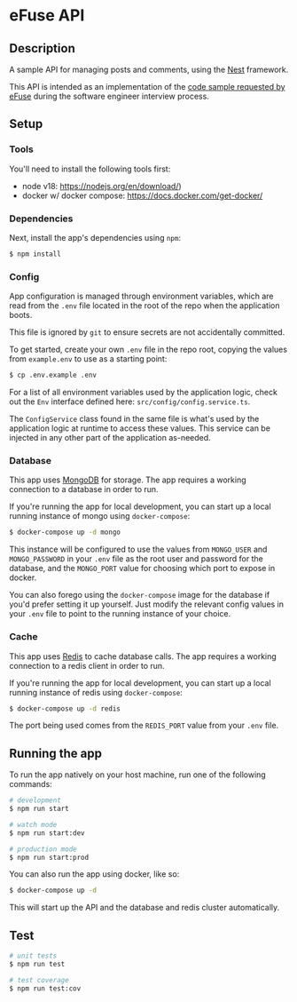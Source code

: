 # eFuse API

## Description

A sample API for managing posts and comments, using the [Nest](https://github.com/nestjs/nest) framework.

This API is intended as an implementation of the [code sample requested by eFuse](https://github.com/eFuse-Inc/work-samples/blob/main/backend.md) during the software engineer interview process.

## Setup

### Tools

You'll need to install the following tools first:

- node v18: https://nodejs.org/en/download/)
- docker w/ docker compose: https://docs.docker.com/get-docker/

### Dependencies

Next, install the app's dependencies using `npm`:

```bash
$ npm install
```

### Config
App configuration is managed through environment variables, which are read from the `.env` file located in the root of the repo when the application boots.

This file is ignored by `git` to ensure secrets are not accidentally committed.

To get started, create your own `.env` file in the repo root, copying the values from `example.env` to use as a starting point:
```bash
$ cp .env.example .env
```

For a list of all environment variables used by the application logic, check out the `Env` interface defined here: `src/config/config.service.ts`.

The `ConfigService` class found in the same file is what's used by the application logic at runtime to access these values.  This service can be injected in any other part of the application as-needed.

### Database

This app uses [MongoDB](https://www.mongodb.com/) for storage. The app requires a working connection to a database in order to run.

If you're running the app for local development, you can start up a local running instance of mongo using `docker-compose`:

```bash
$ docker-compose up -d mongo
```

This instance will be configured to use the values from `MONGO_USER` and `MONGO_PASSWORD` in your `.env` file as the root user and password for the database, and the `MONGO_PORT` value for choosing which port to expose in docker.

You can also forego using the `docker-compose` image for the database if you'd prefer setting it up yourself.  Just modify the relevant config values in your `.env` file to point to the running instance of your choice.

### Cache

This app uses [Redis](https://redis.io/) to cache database calls. The app requires a working connection to a redis client in order to run.

If you're running the app for local development, you can start up a local running instance of redis using `docker-compose`:

```bash
$ docker-compose up -d redis
```

The port being used comes from the `REDIS_PORT` value from your `.env` file.

## Running the app

To run the app natively on your host machine, run one of the following commands:

```bash
# development
$ npm run start

# watch mode
$ npm run start:dev

# production mode
$ npm run start:prod
```

You can also run the app using docker, like so:
```bash
$ docker-compose up -d
```

This will start up the API and the database and redis cluster automatically.

## Test

```bash
# unit tests
$ npm run test

# test coverage
$ npm run test:cov
```
